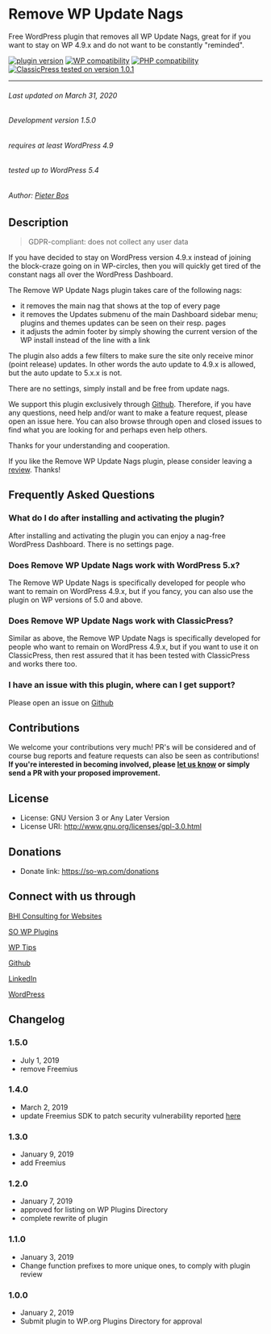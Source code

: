 # Remove WP Update Nags

Free WordPress plugin that removes all WP Update Nags, great for if you want to stay on WP 4.9.x and do not want to be constantly "reminded".

[![plugin version](https://img.shields.io/wordpress/plugin/v/remove-wp-update-nags.svg)](https://wordpress.org/plugins/remove-wp-update-nags) [![WP compatibility](https://plugintests.com/plugins/remove-wp-update-nags/wp-badge.svg)](https://plugintests.com/plugins/remove-wp-update-nags/latest) [![PHP compatibility](https://plugintests.com/plugins/remove-wp-update-nags/php-badge.svg)](https://plugintests.com/plugins/remove-wp-update-nags/latest)  [![ClassicPress tested on version 1.0.1](https://img.shields.io/badge/ClassicPress-1.0.1-03768e.svg?style=flat-round)](https://www.classicpress.net)

------

###### Last updated on March 31, 2020
###### Development version 1.5.0
###### requires at least WordPress 4.9
###### tested up to WordPress 5.4
###### Author: [Pieter Bos](https://github.com/senlin)

## Description

> GDPR-compliant: does not collect any user data

If you have decided to stay on WordPress version 4.9.x instead of joining the block-craze going on in WP-circles, then you will quickly get tired of the constant nags all over the WordPress Dashboard.

The Remove WP Update Nags plugin takes care of the following nags:

* it removes the main nag that shows at the top of every page
* it removes the Updates submenu of the main Dashboard sidebar menu; plugins and themes updates can be seen on their resp. pages
* it adjusts the admin footer by simply showing the current version of the WP install instead of the line with a link

The plugin also adds a few filters to make sure the site only receive minor (point release) updates. In other words the auto update to 4.9.x is allowed, but the auto update to 5.x.x is not.

There are no settings, simply install and be free from update nags.

We support this plugin exclusively through [Github](https://github.com/senlin/remove-wp-update-nags/issues). Therefore, if you have any questions, need help and/or want to make a feature request, please open an issue here. You can also browse through open and closed issues to find what you are looking for and perhaps even help others.

Thanks for your understanding and cooperation.

If you like the Remove WP Update Nags plugin, please consider leaving a [review](https://wordpress.org/support/view/plugin-reviews/remove-wp-update-nags?rate=5#postform). Thanks!

## Frequently Asked Questions

### What do I do after installing and activating the plugin?

After installing and activating the plugin you can enjoy a nag-free WordPress Dashboard. There is no settings page.

### Does Remove WP Update Nags work with WordPress 5.x?

The Remove WP Update Nags is specifically developed for people who want to remain on WordPress 4.9.x, but if you fancy, you can also use the plugin on WP versions of 5.0 and above.

### Does Remove WP Update Nags work with ClassicPress?

Similar as above, the Remove WP Update Nags is specifically developed for people who want to remain on WordPress 4.9.x, but if you want to use it on ClassicPress, then rest assured that it has been tested with ClassicPress and works there too.

### I have an issue with this plugin, where can I get support?

Please open an issue on [Github](https://github.com/senlin/remove-wp-update-nags/issues)

## Contributions

We welcome your contributions very much! PR's will be considered and of course bug reports and feature requests can also be seen as contributions!
**If you're interested in becoming involved, please [let us know](https://so-wp.com/contact) or simply send a PR with your proposed improvement.** 

## License

* License: GNU Version 3 or Any Later Version
* License URI: http://www.gnu.org/licenses/gpl-3.0.html

## Donations

* Donate link: https://so-wp.com/donations

## Connect with us through

[BHI Consulting for Websites](https://bohanintl.com)

[SO WP Plugins](https://so-wp.com)

[WP Tips](https://bohanintl.com/wptips/)

[Github](https://github.com/senlin) 

[LinkedIn](https://www.linkedin.com/in/pieterbos83) 

[WordPress](https://profiles.wordpress.org/senlin/) 

## Changelog

### 1.5.0

* July 1, 2019
* remove Freemius

### 1.4.0

* March 2, 2019
* update Freemius SDK to patch security vulnerability reported [here](https://wpvulndb.com/vulnerabilities/9223)

### 1.3.0

* January 9, 2019
* add Freemius

### 1.2.0

* January 7, 2019
* approved for listing on WP Plugins Directory
* complete rewrite of plugin

### 1.1.0

* January 3, 2019
* Change function prefixes to more unique ones, to comply with plugin review

### 1.0.0

* January 2, 2019
* Submit plugin to WP.org Plugins Directory for approval

